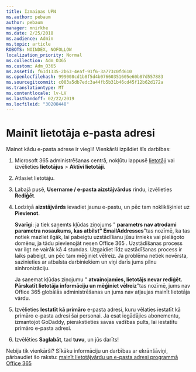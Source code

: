 ```yaml
---
title: Izmaiņas UPN
ms.author: pebaum
author: pebaum
manager: mnirkhe
ms.date: 2/25/2018
ms.audience: Admin
ms.topic: article
ROBOTS: NOINDEX, NOFOLLOW
localization_priority: Normal
ms.collection: Adm_O365
ms.custom: Adm_O365
ms.assetid: f61d1335-2b63-4eaf-91f6-3a773c0fd610
ms.openlocfilehash: 999008cd1b8f5d4b07660351605e60b87d557883
ms.sourcegitcommit: c003a5db7edc3a44fb5b31b46cd45f12b62d172a
ms.translationtype: MT
ms.contentlocale: lv-LV
ms.lasthandoff: 02/22/2019
ms.locfileid: "30208448"
---
```

# <a name="change-a-users-email-address"></a>Mainīt lietotāja e-pasta adresi

Mainot kādu e-pasta adrese ir viegli! Vienkārši izpildiet šīs darbības:
  
1. Microsoft 365 administrēšanas centrā, nokļūtu lappusē [lietotāji](https://go.microsoft.com/fwlink/p/?linkid=834822) vai izvēlieties **lietotājus** \> **Aktīvi lietotāji**.
    
2. Atlasiet lietotāju.
    
3. Labajā pusē, **Username / e-pasta aizstājvārdus** rindu, izvēlieties **Rediģēt**.
    
4. Lodziņā **aizstājvārds** ievadiet jaunu e-pastu, un pēc tam noklikšķiniet uz **Pievienot**.
    
    **Svarīgi**: ja tiek saņemts kļūdas ziņojums " **parametrs nav atrodami parametra nosaukums, kas atbilst" EmailAddresses**"tas nozīmē, ka tas notiek mazliet ilgāk, lai pabeigtu uzstādīšanu jūsu īrnieks vai pielāgoto domēnu, ja tādu pievienojāt nesen Office 365 . Uzstādīšanas process var ilgt ne vairāk kā 4 stundas. Uzgaidiet līdz uzstādīšanas process ir laiks pabeigt, un pēc tam mēģiniet vēlreiz. Ja problēma netiek novērsta, sazinieties ar atbalsta darbiniekiem un viņi darīs jums pilnu sinhronizāciju.
    
    Ja saņemat kļūdas ziņojumu " **atvainojamies, lietotājs nevar rediģēt. Pārskatīt lietotāja informāciju un mēģiniet vēlreiz**"tas nozīmē, jums nav Office 365 globālās administrēšanas un jums nav atļaujas mainīt lietotāja vārdu.
    
5. Izvēlieties **Iestatīt kā primāro** e-pasta adresi, kuru vēlaties iestatīt kā primāro e-pasta adresi šai personai. Ja esat iegādājies abonementu, izmantojot GoDaddy, pierakstieties savas vadības pults, lai iestatītu primāro e-pasta adresi. 
    
6. Izvēlēties **Saglabāt**, tad **tuvu**, un jūs darīts!
    
Nebija tik vienkārši? Sīkāku informāciju un darbības ar ekrānšāviņi, pārbaudiet šo rakstu: [mainīt lietotājvārdu un e-pasta adresi programmā Office 365](https://support.office.com/article/Change-a-user-name-and-email-address-in-Office-365-fb5ac074-e203-4e1f-9843-b9d1a3e03297.aspx)
  

